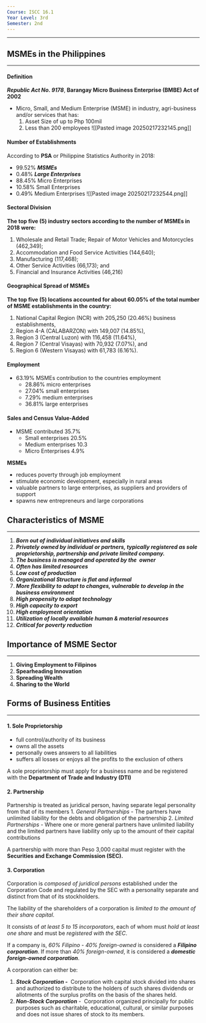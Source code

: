 ```yaml
---
Course: ISCC 16.1
Year Level: 3rd
Semester: 2nd
---
```

---
## MSMEs in the Philippines
---
#### Definition
***Republic Act No. 9178***, **Barangay Micro Business Enterprise (BMBE) Act of 2002**
- Micro, Small, and Medium Enterprise (MSME) in industry, agri-business and/or services that has:
	1. Asset Size of up to Php 100mil
	2. Less than 200 employees
![[Pasted image 20250217232145.png]]

#### Number of Establishments
According to **PSA** or Philippine Statistics Authority in 2018:
- 99.52% ***MSMEs***
- 0.48% ***Large Enterprises***
- 88.45% Micro Enterprises
- 10.58% Small Enterprises
- 0.49% Medium Enterprises
![[Pasted image 20250217232544.png]]

#### Sectoral Division
**The top five (5) industry sectors according to the number of MSMEs in 2018 were:**
1. Wholesale and Retail Trade; Repair of Motor Vehicles and Motorcycles (462,349); 
2. Accommodation and Food Service Activities (144,640); 
3. Manufacturing (117,468); 
4. Other Service Activities (66,173); and 
5. Financial and Insurance Activities (46,216)

#### Geographical Spread of MSMEs
**The top five (5) locations accounted for about 60.05% of the total number of MSME establishments in the country:**   
1. National Capital Region (NCR) with 205,250 (20.46%) business establishments, 
2. Region 4-A (CALABARZON) with 149,007 (14.85%), 
3. Region 3 (Central Luzon) with 116,458 (11.64%), 
4. Region 7 (Central Visayas) with 70,932 (7.07%), and 
5. Region 6 (Western Visayas) with 61,783 (6.16%).

#### Employment
- 63.19% MSMEs contribution to the countries employment
	- 28.86% micro enterprises
	- 27.04% small enterprises
	- 7.29% medium enterprises
	- 36.81% large enterprises

#### Sales and Census Value-Added
- MSME contributed 35.7% 
	- Small enterprises 20.5%
	- Medium enterprises 10.3
	- Micro Enterprises 4.9%

**MSMEs**
- reduces poverty through job employment
- stimulate economic development, especially in rural areas
- valuable partners to large enterprises, as suppliers and providers of support
- spawns new entrepreneurs and large corporations

## Characteristics of MSME
---
1. ***Born out of individual initiatives and skills***   
2. ***Privately owned by individual or partners, typically registered as sole proprietorship, partnership and private limited company.***
3. ***The business is managed and operated by the  owner***
4. ***Often has limited resources***
5. ***Low cost of production***  
6. ***Organizational Structure is flat and informal*** 
7. ***More flexibility to adapt to changes, vulnerable to develop in the business environment***
8. ***High propensity to adapt technology*** 
9. ***High capacity to export*** 
10. ***High employment orientation*** 
11. ***Utilization of locally available human & material resources*** 
12. ***Critical for poverty reduction***

## Importance of MSME Sector
---
1. **Giving Employment to Filipinos**
2. **Spearheading Innovation**
3. **Spreading Wealth**
4. **Sharing to the World**

## Forms of Business Entities
---
#### 1. Sole Proprietorship
- full control/authority of its business 
- owns all the assets
- personally owes answers to all liabilities
- suffers all losses or enjoys all the profits to the exclusion of others

A sole proprietorship must apply for a business name and be registered with the **Department of Trade and Industry (DTI)**

#### 2. Partnership
Partnership is treated as juridical person, having separate legal personality from that of its members
	1. *General Partnerships*
		- The partners have unlimited liability for the debts and obligation of the partnership
	2. *Limited Partnerships*
		- Where one or more general partners have unlimited liability and the limited partners have liability only up to the amount of their capital contributions

A partnership with more than Peso 3,000 capital must register with the **Securities and Exchange Commission (SEC).**

#### 3. Corporation
Corporation is *composed of juridical persons* established under the Corporation Code and regulated by the SEC with a personality separate and distinct from that of its stockholders.

The liability of the shareholders of a corporation is *limited to the amount of their share capital*.

It consists of *at least 5 to 15 incorporators*, each of whom must *hold at least one share* and must be *registered with the SEC*. 

If a company is, *60% Filipino - 40% foreign-owned* is considered a ***Filipino corporation***. If more than *40% foreign-owned*, it is considered a ***domestic foreign-owned corporation***.

A corporation can either be:
1. ***Stock Corporation -*** 
    Corporation with capital stock divided into shares and authorized to distribute to the holders of such shares dividends or allotments of the surplus profits on the basis of the shares held.
2. ***Non-Stock Corporation** -* 
    Corporation organized principally for public purposes such as charitable, educational, cultural, or similar purposes and does not issue shares of stock to its members.